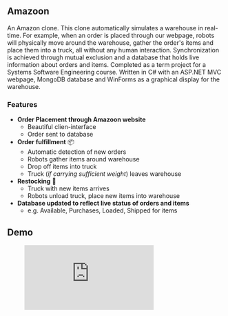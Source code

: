 ## Amazoon

An Amazon clone. This clone automatically simulates a warehouse in real-time. For example, when an order is placed through our webpage, robots will physically move around the warehouse, gather the order's items and place them into a truck, all without any human interaction. Synchronization is achieved through mutual exclusion and a database that holds live information about orders and items. Completed as a term project for a Systems Software Engineering course. Written in C# with an ASP.NET MVC webpage, MongoDB database and WinForms as a graphical display for the warehouse. <br>

### Features 
* __Order Placement through __Amazoon__ website__
  * Beautiful clien-interface
  * Order sent to database
* __Order fulfillment__ 📦
  * Automatic detection of new orders 
  * Robots gather items around warehouse
  * Drop off items into truck
  * Truck (_if carrying sufficient weight_) leaves warehouse
* __Restocking__ 🚛
  * Truck with new items arrives
  * Robots unload truck, place new items into warehouse
* __Database updated to reflect live status of orders and items__
  * e.g. Available, Purchases, Loaded, Shipped for items

## Demo 

<figure class="video_container">
  <iframe src="https://drive.google.com/file/d/1qtEt5il-Hq3AcaEy18Q0n5I7TauLVjf1/view?usp=sharing" frameborder="0" allowfullscreen="true"> </iframe>
</figure>
